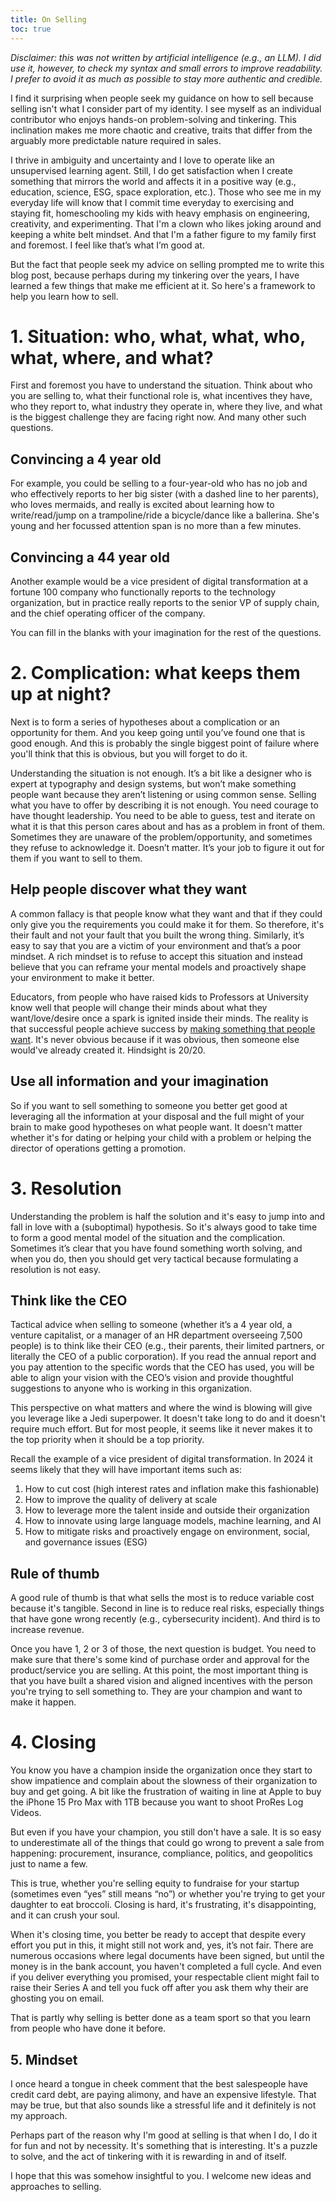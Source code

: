 ```yaml
---
title: On Selling
toc: true
---
```


*Disclaimer: this was not written by artificial intelligence (e.g., an LLM). I did use it, however, to check my syntax and small errors to improve readability. I prefer to avoid it as much as possible to stay more authentic and credible.*

I find it surprising when people seek my guidance on how to sell because selling isn't what I consider part of my identity. I see myself as an individual contributor who enjoys hands-on problem-solving and tinkering. This inclination makes me more chaotic and creative, traits that differ from the arguably more predictable nature required in sales.

I thrive in ambiguity and uncertainty and I love to operate like an unsupervised learning agent. Still, I do get satisfaction when I create something that mirrors the world and affects it in a positive way (e.g., education, science, ESG, space exploration, etc.). Those who see me in my everyday life will know that I commit time everyday to exercising and staying fit, homeschooling my kids with heavy emphasis on engineering, creativity, and experimenting. That I'm a clown who likes joking around and keeping a white belt mindset. And that I'm a father figure to my family first and foremost. I feel like that’s what I’m good at.

But the fact that people seek my advice on selling prompted me to write this blog post, because perhaps during my tinkering over the years, I have learned a few things that make me efficient at it. So here's a framework to help you learn how to sell.

# 1. Situation: who, what, what, who, what, where, and what?

First and foremost you have to understand the situation. Think about who you are selling to, what their functional role is, what incentives they have, who they report to, what industry they operate in, where they live, and what is the biggest challenge they are facing right now. And many other such questions.

## Convincing a 4 year old

For example, you could be selling to a four-year-old who has no job and who effectively reports to her big sister (with a dashed line to her parents), who loves mermaids, and really is excited about learning how to write/read/jump on a trampoline/ride a bicycle/dance like a ballerina. She's young and her focussed attention span is no more than a few minutes.

## Convincing a 44 year old

Another example would be a vice president of digital transformation at a fortune 100 company who functionally reports to the technology organization, but in practice really reports to the senior VP of supply chain, and the chief operating officer of the company.

You can fill in the blanks with your imagination for the rest of the questions.

# 2. Complication: what keeps them up at night?

Next is to form a series of hypotheses about a complication or an opportunity for them. And you keep going until you’ve found one that is good enough. And this is probably the single biggest point of failure where you'll think that this is obvious, but you will forget to do it.

Understanding the situation is not enough. It’s a bit like a designer who is expert at typography and design systems, but won’t make something people want because they aren’t listening or using common sense. Selling what you have to offer by describing it is not enough. You need courage to have thought leadership. You need to be able to guess, test and iterate on what it is that this person cares about and has as a problem in front of them. Sometimes they are unaware of the problem/opportunity, and sometimes they refuse to acknowledge it. Doesn’t matter. It’s your job to figure it out for them if you want to sell to them.

## Help people discover what they want

A common fallacy is that people know what they want and that if they could only give you the requirements you could make it for them. So therefore, it's their fault and not your fault that you built the wrong thing. Similarly, it’s easy to say that you are a victim of your environment and that’s a poor mindset. A rich mindset is to refuse to accept this situation and instead believe that you can reframe your mental models and proactively shape your environment to make it better.

Educators, from people who have raised kids to Professors at University know well that people will change their minds about what they want/love/desire once a spark is ignited inside their minds. The reality is that successful people achieve success by [making something that people want](http://www.paulgraham.com/good.html). It's never obvious because if it was obvious, then someone else would've already created it. Hindsight is 20/20.

## Use all information and your imagination

So if you want to sell something to someone you better get good at leveraging all the information at your disposal and the full might of your brain to make good hypotheses on what people want. It doesn't matter whether it's for dating or helping your child with a problem or helping the director of operations getting a promotion.

# 3. Resolution

Understanding the problem is half the solution and it's easy to jump into and fall in love with a (suboptimal) hypothesis. So it's always good to take time to form a good mental model of the situation and the complication. Sometimes it’s clear that you have found something worth solving, and when you do, then you should get very tactical because formulating a resolution is not easy.

## Think like the CEO

Tactical advice when selling to someone (whether it’s a 4 year old, a venture capitalist, or a manager of an HR department overseeing 7,500 people) is to think like their CEO (e.g., their parents, their limited partners, or literally the CEO of a public corporation). If you read the annual report and you pay attention to the specific words that the CEO has used, you will be able to align your vision with the CEO’s vision and provide thoughtful suggestions to anyone who is working in this organization.

This perspective on what matters and where the wind is blowing will give you leverage like a Jedi superpower. It doesn't take long to do and it doesn't require much effort. But for most people, it seems like it never makes it to the top priority when it should be a top priority.

Recall the example of a vice president of digital transformation. In 2024 it seems likely that they will have important items such as:

1. How to cut cost (high interest rates and inflation make this fashionable)
2. How to improve the quality of delivery at scale
3. How to leverage more the talent inside and outside their organization
4. How to innovate using large language models, machine learning, and AI
5. How to mitigate risks and proactively engage on environment, social, and governance issues (ESG)

## Rule of thumb

A good rule of thumb is that what sells the most is to reduce variable cost because it's tangible. Second in line is to reduce real risks, especially things that have gone wrong recently (e.g., cybersecurity incident). And third is to increase revenue.

Once you have 1, 2 or 3 of those, the next question is budget. You need to make sure that there's some kind of purchase order and approval for the product/service you are selling. At this point, the most important thing is that you have built a shared vision and aligned incentives with the person you're trying to sell something to. They are your champion and want to make it happen.

# 4. Closing

You know you have a champion inside the organization once they start to show impatience and complain about the slowness of their organization to buy and get going. A bit like the frustration of waiting in line at Apple to buy the iPhone 15 Pro Max with 1TB because you want to shoot ProRes Log Videos.

But even if you have your champion, you still don't have a sale. It is so easy to underestimate all of the things that could go wrong to prevent a sale from happening: procurement, insurance, compliance, politics, and geopolitics just to name a few.

This is true, whether you're selling equity to fundraise for your startup (sometimes even “yes” still means “no”) or whether you're trying to get your daughter to eat broccoli. Closing is hard, it's frustrating, it's disappointing, and it can crush your soul.

When it's closing time, you better be ready to accept that despite every effort you put in this, it might still not work and, yes, it’s not fair. There are numerous occasions where legal documents have been signed, but until the money is in the bank account, you haven't completed a full cycle. And even if you deliver everything you promised, your respectable client might fail to raise their Series A and tell you fuck off after you ask them why their are ghosting you on email.

That is partly why selling is better done as a team sport so that you learn from people who have done it before.

## 5. Mindset

I once heard a tongue in cheek comment that the best salespeople have credit card debt, are paying alimony, and have an expensive lifestyle. That may be true, but that also sounds like a stressful life and it definitely is not my approach.

Perhaps part of the reason why I'm good at selling is that when I do,  I do it for fun and not by necessity. It's something that is interesting. It's a puzzle to solve, and the act of tinkering with it is rewarding in and of itself.

I hope that this was somehow insightful to you. I welcome new ideas and approaches to selling.

